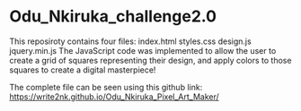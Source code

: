 # Odu_Nkiruka_challenge2.0
This reposiroty contains four files:
index.html
styles.css
design.js
jquery.min.js
The JavaScript code was implemented to allow the user to create a grid of squares representing their design, and apply colors to those squares to create a digital masterpiece!

The complete file can be seen using this github link:  https://write2nk.github.io/Odu_Nkiruka_Pixel_Art_Maker/
